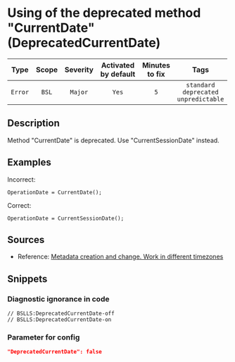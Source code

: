 # Using of the deprecated method "CurrentDate" (DeprecatedCurrentDate)

| Type | Scope | Severity | Activated<br/>by default | Minutes<br/>to fix | Tags |
| :-: | :-: | :-: | :-: | :-: | :-: |
| `Error` | `BSL` | `Major` | `Yes` | `5` | `standard`<br/>`deprecated`<br/>`unpredictable` |

<!-- Блоки выше заполняются автоматически, не трогать -->
## Description

Method "CurrentDate" is deprecated. Use "CurrentSessionDate" instead.

## Examples
<!-- В данном разделе приводятся примеры, на которые диагностика срабатывает, а также можно привести пример, как можно исправить ситуацию -->

Incorrect:

```bsl
OperationDate = CurrentDate();
```


Correct:

```bsl
OperationDate = CurrentSessionDate();
```

## Sources
<!-- Необходимо указывать ссылки на все источники, из которых почерпнута информация для создания диагностики -->
<!-- Примеры источников

* Источник: [Стандарт: Тексты модулей](https://its.1c.ru/db/v8std#content:456:hdoc)
* Полезная информаця: [Отказ от использования модальных окон](https://its.1c.ru/db/metod8dev#content:5272:hdoc)
* Источник: [Cognitive complexity, ver. 1.4](https://www.sonarsource.com/docs/CognitiveComplexity.pdf) -->

* Reference: [Metadata creation and change. Work in different timezones](https://its.1c.ru/db/v8std/content/643/hdoc)

## Snippets

<!-- Блоки ниже заполняются автоматически, не трогать -->
### Diagnostic ignorance in code

```bsl
// BSLLS:DeprecatedCurrentDate-off
// BSLLS:DeprecatedCurrentDate-on
```

### Parameter for config

```json
"DeprecatedCurrentDate": false
```
